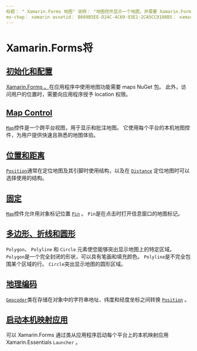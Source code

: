 ```yaml
---
标题： " Xamarin.Forms 地图" 说明： "地图控件显示一个地图，并需要 Xamarin.Forms 。映射 NuGet 包。 "
ms-chap： xamarin assetid： B669B5EE-D24C-4C69-93E1-2CA5CC9108B5： xamarin 窗体作者： davidbritch： dabritch ms. 日期：10/29/2019 非 loc： [ Xamarin.Forms ， Xamarin.Essentials ]
---
```


# <a name="xamarinforms-map"></a>Xamarin.Forms将

## <a name="initialization-and-configuration"></a>[初始化和配置](setup.md)

[ Xamarin.Forms 。](https://www.nuget.org/packages/Xamarin.Forms.Maps/)在应用程序中使用地图功能需要 maps NuGet 包。 此外，访问用户的位置时，需要向应用程序授予 location 权限。

## <a name="map-control"></a>[Map Control](map.md)

[`Map`](xref:Xamarin.Forms.Maps.Map)控件是一个跨平台视图，用于显示和批注地图。 它使用每个平台的本机地图控件，为用户提供快速且熟悉的地图体验。

## <a name="position-and-distance"></a>[位置和距离](position-distance.md)

[`Position`](xref:Xamarin.Forms.Maps.Position)通常在定位地图及其引脚时使用结构，以及在 [`Distance`](xref:Xamarin.Forms.Maps.Distance) 定位地图时可以选择使用的结构。

## <a name="pins"></a>[固定](pins.md)

[`Map`](xref:Xamarin.Forms.Maps.Map)控件允许用对象标记位置 [`Pin`](xref:Xamarin.Forms.Maps.Pin) 。 `Pin`是在点击时打开信息窗口的地图标记。

## <a name="polygons-polylines-and-circles"></a>[多边形、折线和圆形](polygons.md)

`Polygon`、 `Polyline` 和 `Circle` 元素使您能够突出显示地图上的特定区域。 `Polygon`是一个完全封闭的形状，可以具有笔画和填充颜色。 `Polyline`是不完全包围某个区域的行。 `Circle`突出显示地图的圆形区域。

## <a name="geocoding"></a>[地理编码](geocoder.md)

[`Geocoder`](xref:Xamarin.Forms.Maps.Geocoder)类在存储在对象中的字符串地址、纬度和经度坐标之间转换 [`Position`](xref:Xamarin.Forms.Maps.Position) 。

## <a name="launch-the-native-map-app"></a>[启动本机映射应用](native-map-app.md)

可以 Xamarin.Forms 通过类从应用程序启动每个平台上的本机映射应用 Xamarin.Essentials `Launcher` 。
